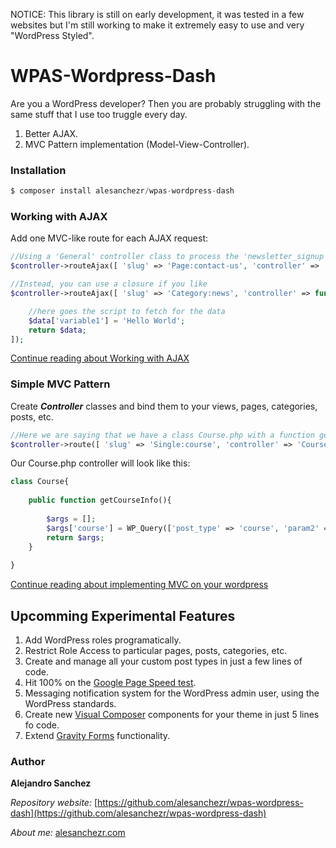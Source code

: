 NOTICE: This library is still on early development, it was tested in a few websites but I'm still working to make it extremely easy to use and very "WordPress Styled".

# WPAS-Wordpress-Dash

Are you a WordPress developer? Then you are probably struggling with the same stuff that I use too truggle every day.

1. Better AJAX.
2. MVC Pattern implementation (Model-View-Controller).

### Installation
```php
$ composer install alesanchezr/wpas-wordpress-dash
```


### Working with AJAX

Add one MVC-like route for each AJAX request:

```php
//Using a 'General' controller class to process the 'newsletter_signup' ajax action in the page with the slug 'contact-us'
$controller->routeAjax([ 'slug' => 'Page:contact-us', 'controller' => 'General:newsletter_signup' ]);  

//Instead, you can use a closure if you like
$controller->routeAjax([ 'slug' => 'Category:news', 'controller' => function(){

    //here goes the script to fetch for the data
    $data['variable1'] = 'Hello World';
    return $data;
]);
```

[Continue reading about Working with AJAX](https://github.com/alesanchezr/wpas-wordpress-dash/tree/master/src/WPAS/Controller)

### Simple MVC Pattern

Create ***Controller*** classes and bind them to your views, pages, categories, posts, etc.

```php
//Here we are saying that we have a class Course.php with a function getCourseInfo that fetches the data needed to render any custom post tipe course
$controller->route([ 'slug' => 'Single:course', 'controller' => 'Course' ]);  
```
Our Course.php controller will look like this:

```php
class Course{
    
    public function getCourseInfo(){
        
        $args = [];
        $args['course'] = WP_Query(['post_type' => 'course', 'param2' => 'value2', ...);
        return $args;
    }
    
}
```
[Continue reading about implementing MVC on your wordpress](https://github.com/alesanchezr/wpas-wordpress-dash/tree/master/src/WPAS/Controller)

## Upcomming Experimental Features

1. Add WordPress roles programatically.
2. Restrict Role Access to particular pages, posts, categories, etc.
3. Create and manage all your custom post types in just a few lines of code.
4. Hit 100% on the [Google Page Speed test](https://developers.google.com/speed/pagespeed/insights/).
5. Messaging notification system for the WordPress admin user, using the WordPress standards.
6. Create new [Visual Composer](https://vc.wpbakery.com/) components for your theme in just 5 lines fo code.
7. Extend [Gravity Forms](http://www.gravityforms.com/) functionality.

### Author

**Alejandro Sanchez**

  *Repository website:* [https://github.com/alesanchezr/wpas-wordpress-dash](https://github.com/alesanchezr/wpas-wordpress-dash)
  
  *About me:* [alesanchezr.com](http://alesanchezr.com)
